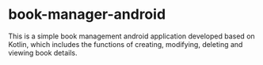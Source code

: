 # book-manager-android
This is a simple book management android application developed based on Kotlin, which includes the functions of creating, modifying, deleting and viewing book details.
